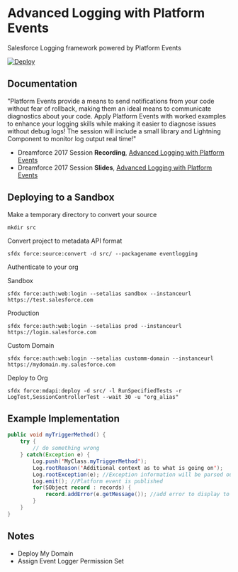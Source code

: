 # Advanced Logging with Platform Events
Salesforce Logging framework powered by Platform Events

[![Deploy](https://deploy-to-sfdx.com/dist/assets/images/DeployToSFDX.svg)](https://deploy-to-sfdx.com/)

Documentation
-------------

"Platform Events provide a means to send notifications from your code without fear of rollback, making them an ideal means to communicate diagnostics about your code. Apply Platform Events with worked examples to enhance your logging skills while making it easier to diagnose issues without debug logs! The session will include a small library and Lightning Component to monitor log output real time!"

- Dreamforce 2017 Session **Recording**, [Advanced Logging with Platform Events](https://www.youtube.com/watch?v=yYeurYnasVc)
- Dreamforce 2017 Session **Slides**, [Advanced Logging with Platform Events](https://www.slideshare.net/secret/IZg60GFyxpnfXA)

Deploying to a Sandbox
-----
Make a temporary directory to convert your source
```
mkdir src
```
Convert project to metadata API format
```
sfdx force:source:convert -d src/ --packagename eventlogging
```

Authenticate to your org

Sandbox
```
sfdx force:auth:web:login --setalias sandbox --instanceurl https://test.salesforce.com
```
Production
```
sfdx force:auth:web:login --setalias prod --instanceurl https://login.salesforce.com
```
Custom Domain
```
sfdx force:auth:web:login --setalias customm-domain --instanceurl https://mydomain.my.salesforce.com
```

Deploy to Org
```
sfdx force:mdapi:deploy -d src/ -l RunSpecifiedTests -r LogTest,SessionControllerTest --wait 30 -u "org_alias"
```

Example Implementation
-----
```java
public void myTriggerMethod() {
    try {
        // do something wrong
    } catch(Exception e) {
        Log.push('MyClass.myTriggerMethod');
        Log.rootReason('Additional context as to what is going on');
        Log.rootException(e); //Exception information will be parsed out.
        Log.emit(); //Platform event is published
        for(SObject record : records) {
            record.addError(e.getMessage()); //add error to display to users.
        }
    }
}
```

Notes
-----

- Deploy My Domain
- Assign Event Logger Permission Set
